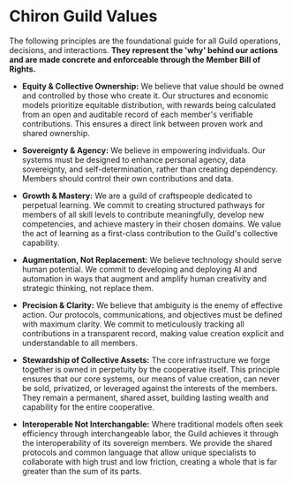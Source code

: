 # Chiron Guild Values

The following principles are the foundational guide for all Guild operations, decisions, and interactions. **They represent the 'why' behind our actions and are made concrete and enforceable through the Member Bill of Rights.**

*   **Equity & Collective Ownership:** We believe that value should be owned and controlled by those who create it. Our structures and economic models prioritize equitable distribution, with rewards being calculated from an open and auditable record of each member's verifiable contributions. This ensures a direct link between proven work and shared ownership.

*   **Sovereignty & Agency:** We believe in empowering individuals. Our systems must be designed to enhance personal agency, data sovereignty, and self-determination, rather than creating dependency. Members should control their own contributions and data.

*   **Growth & Mastery:** We are a guild of craftspeople dedicated to perpetual learning. We commit to creating structured pathways for members of all skill levels to contribute meaningfully, develop new competencies, and achieve mastery in their chosen domains. We value the act of learning as a first-class contribution to the Guild's collective capability.

*   **Augmentation, Not Replacement:** We believe technology should serve human potential. We commit to developing and deploying AI and automation in ways that augment and amplify human creativity and strategic thinking, not replace them.

*   **Precision & Clarity:** We believe that ambiguity is the enemy of effective action. Our protocols, communications, and objectives must be defined with maximum clarity. We commit to meticulously tracking all contributions in a transparent record, making value creation explicit and understandable to all members.

*   **Stewardship of Collective Assets:** The core infrastructure we forge together is owned in perpetuity by the cooperative itself. This principle ensures that our core systems, our means of value creation, can never be sold, privatized, or leveraged against the interests of the members. They remain a permanent, shared asset, building lasting wealth and capability for the entire cooperative.

*   **Interoperable Not Interchangable:** Where traditional models often seek efficiency through interchangeable labor, the Guild achieves it through the interoperability of its sovereign members. We provide the shared protocols and common language that allow unique specialists to collaborate with high trust and low friction, creating a whole that is far greater than the sum of its parts.